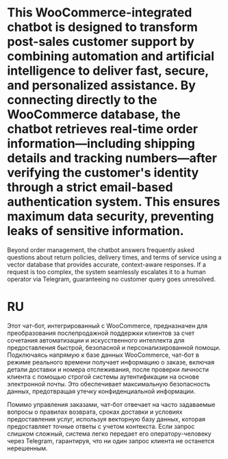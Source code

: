 # This WooCommerce-integrated chatbot is designed to transform post-sales customer support by combining automation and artificial intelligence to deliver fast, secure, and personalized assistance. By connecting directly to the WooCommerce database, the chatbot retrieves real-time order information—including shipping details and tracking numbers—after verifying the customer's identity through a strict email-based authentication system. This ensures maximum data security, preventing leaks of sensitive information.  

Beyond order management, the chatbot answers frequently asked questions about return policies, delivery times, and terms of service using a vector database that provides accurate, context-aware responses. If a request is too complex, the system seamlessly escalates it to a human operator via Telegram, guaranteeing no customer query goes unresolved.
# RU
Этот чат-бот, интегрированный с WooCommerce, предназначен для преобразования послепродажной поддержки клиентов за счет сочетания автоматизации и искусственного интеллекта для предоставления быстрой, безопасной и персонализированной помощи. Подключаясь напрямую к базе данных WooCommerce, чат-бот в режиме реального времени получает информацию о заказе, включая детали доставки и номера отслеживания, после проверки личности клиента с помощью строгой системы аутентификации на основе электронной почты. Это обеспечивает максимальную безопасность данных, предотвращая утечку конфиденциальной информации.  

Помимо управления заказами, чат-бот отвечает на часто задаваемые вопросы о правилах возврата, сроках доставки и условиях предоставления услуг, используя векторную базу данных, которая предоставляет точные ответы с учетом контекста. Если запрос слишком сложный, система легко передает его оператору-человеку через Telegram, гарантируя, что ни один запрос клиента не останется нерешенным.
